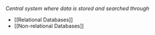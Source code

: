 *Central system where data is stored and searched through*
- [[Relational Databases]]
- [[Non-relational Databases]]